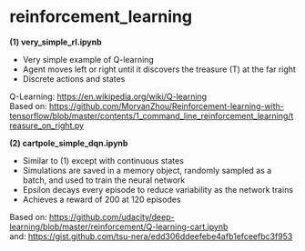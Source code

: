 # reinforcement_learning

__(1) very_simple_rl.ipynb__    
- Very simple example of Q-learning
- Agent moves left or right until it discovers the treasure (T) at the far right
- Discrete actions and states

Q-Learning: https://en.wikipedia.org/wiki/Q-learning    
Based on: https://github.com/MorvanZhou/Reinforcement-learning-with-tensorflow/blob/master/contents/1_command_line_reinforcement_learning/treasure_on_right.py    


__(2) cartpole_simple_dqn.ipynb__    
- Similar to (1) except with continuous states
- Simulations are saved in a memory object, randomly sampled as a batch, and used to train the neural network
- Epsilon decays every episode to reduce variability as the network trains
- Achieves a reward of 200 at 120 episodes

Based on: https://github.com/udacity/deep-learning/blob/master/reinforcement/Q-learning-cart.ipynb    
and: https://gist.github.com/tsu-nera/edd306ddeefebe4afb1efceefbc3f953
